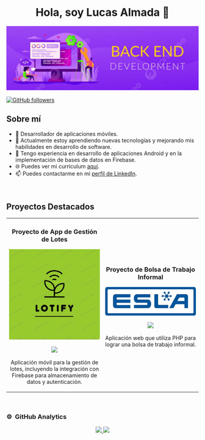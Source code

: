 <div align="center">
<h1 align="center">Hola, soy Lucas Almada 👋</h1>
</div>

<img src="./banner.png" alt="Banner de Lucas Almada">

[![GitHub followers](https://img.shields.io/github/followers/Lucas-almada015?style=social)](https://github.com/Lucas-almada015)

## Sobre mí

- 📱 Desarrollador de aplicaciones móviles.
- 🌱 Actualmente estoy aprendiendo nuevas tecnologías y mejorando mis habilidades en desarrollo de software.
- 💼 Tengo experiencia en desarrollo de aplicaciones Android y en la implementación de bases de datos en Firebase.
- 🌐 Puedes ver mi currículum [aquí](https://lucas-almada015.github.io/cv3/).
- 📫 Puedes contactarme en mi [perfil de LinkedIn](https://www.linkedin.com/in/lucas-almada-a2271a237/).

<br>

## Proyectos Destacados
<table>
<tr>
<td width="50%">
<h3 align="center">Proyecto de App de Gestión de Lotes</h3>
<div align="center">
<a href="https://github.com/Lucas-almada015/LOTIFY.llfsa" target="_blank"><img src="ejemplo1.jpg" width="400" alt="App de Gestión de Lotes"></a>
<p>
<a href="https://github.com/Lucas-almada015/LOTIFY.llfsa" target="_blank">
<img src="https://img.shields.io/badge/CÓDIGO-ff9?style=for-the-badge&logo=github&logoColor=black">
</a>
</p>
<p>Aplicación móvil para la gestión de lotes, incluyendo la integración con Firebase para almacenamiento de datos y autenticación.</p>
</div>
</td>

<td width="50%">
<h3 align="center">Proyecto de Bolsa de Trabajo Informal</h3>
<div align="center">                                       
<a href="https://github.com/Lucas-almada015/ESLA" target="_blank"><img src="ejemplo2.jpg" width="400" alt="App de Bolsa de Trabajo Informal "></a>
<br>
<p>
<a href="https://github.com/Lucas-almada015/ESLA" target="_blank">
<img src="https://img.shields.io/badge/CÓDIGO-80ffaa?style=for-the-badge&logo=github&logoColor=black">
</a>
</p>
<p>Aplicación web que utiliza PHP para lograr una bolsa de trabajo informal.</p>
</div>                                                             
</td>
</tr>
</table>
<br>

### ⚙️ &nbsp;GitHub Analytics

<p align="center">
<a href="https://github.com/Lucas-almada015">
  <img height="180em" src="https://github-readme-stats-eight-theta.vercel.app/api?username=Lucas-almada015&show_icons=true&theme=algolia&include_all_commits=true&count_private=true"/>
  <img height="180em" src="https://github-readme-stats-eight-theta.vercel.app/api/top-langs/?username=Lucas-almada015&layout=compact&langs_count=8&theme=algolia"/>
</a>
</p>
